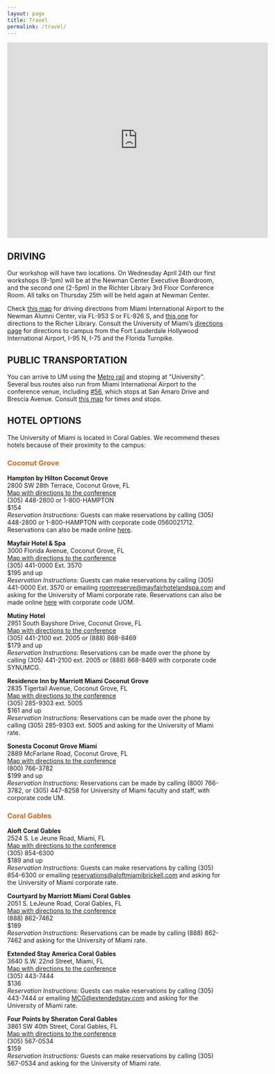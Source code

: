 ```yaml
---
layout: page
title: Travel
permalink: /travel/
---
```


<iframe src="https://www.google.com/maps/embed?pb=!1m18!1m12!1m3!1d4784.257652320764!2d-80.27936862896!3d25.7206547206013!2m3!1f0!2f0!3f0!3m2!1i1024!2i768!4f13.1!3m3!1m2!1s0x0%3A0x86bb487a6d024b7c!2suniversity+of+miami!5e0!3m2!1sen!2ses!4v1547060758066" width="600" height="450" frameborder="0" style="border:0" allowfullscreen></iframe>

## DRIVING

Our workshop will have two locations. On Wednesday April 24th our first workshops (9-1pm) will be at the Newman Center Executive Boardroom, and the second one (2-5pm) in the Richter Library 3rd Floor Conference Room. All talks on Thursday 25th will be held again at Newman Center. 

Check [this map](https://www.google.com/maps/dir/Miami+International+Airport,+NW+42nd+Ave,+Miami,+FL/Newman+Alumni+Center,+San+Amaro+Drive,+Coral+Gables,+FL/@25.7535975,-80.3155149,13z/data=!4m14!4m13!1m5!1m1!1s0x88d9b74d4eb94ac1:0x989fdae0cba2f8e1!2m2!1d-80.2870457!2d25.795865!1m5!1m1!1s0x88d9c7f942144105:0x517a3c76081d14d!2m2!1d-80.2836996!2d25.7114757!3e0) for driving directions from Miami International Airport to the Newman Alumni Center, via FL-953 S or FL-826 S, and [this one](https://www.google.com/maps/dir/Miami+International+Airport+(MIA),+2100+NW+42nd+Ave,+Miami,+FL+33126/Richter+Library,+Memorial+Drive,+Coral+Gables,+FL/@25.7616988,-80.2771017,13z/data=!3m1!4b1!4m14!4m13!1m5!1m1!1s0x88d9b74d4eb94ac1:0x989fdae0cba2f8e1!2m2!1d-80.2870509!2d25.7958723!1m5!1m1!1s0x88d9b8018fbf7e21:0xc3a3c03ded895f8c!2m2!1d-80.2787358!2d25.7211883!3e3) for directions to the Richer Library. Consult the University of Miami’s [directions page](https://welcome.miami.edu/about-um/campuses/coral-gables-map/index.html) for directions to campus from the Fort Lauderdale Hollywood International Airport, I-95 N, I-75 and the Florida Turnpike.

## PUBLIC TRANSPORTATION

You can arrive to UM using the [Metro rail](https://www8.miamidade.gov/transportation-publicworks/metrorail-stations.asp) and stoping at "University". Several bus routes also run from Miami International Airport to the conference venue, including [#56](https://www8.miamidade.gov/transportation-publicworks/routes_detail.asp?route=56), which stops at San Amaro Drive and Brescia Avenue. Consult [this map](https://www.google.com/maps/dir/Miami+International+Airport,+NW+42nd+Ave,+Miami,+FL/Newman+Alumni+Center,+San+Amaro+Drive,+Coral+Gables,+FL/@25.7614907,-80.2770709,13z/data=!3m1!4b1!4m14!4m13!1m5!1m1!1s0x88d9b74d4eb94ac1:0x989fdae0cba2f8e1!2m2!1d-80.2870457!2d25.795865!1m5!1m1!1s0x88d9c7f942144105:0x517a3c76081d14d!2m2!1d-80.2836996!2d25.7114757!3e3) for times and stops.


## HOTEL OPTIONS

The University of Miami is located in Coral Gables. We recommend theses hotels because of their proximity to the campus: 

### <span style="color:Chocolate;">Coconut Grove</span>

**Hampton by Hilton Coconut Grove**<br />
2800 SW 28th Terrace, Coconut Grove, FL<br />
<a href="https://www.google.com/maps/dir/Hampton+Inn+by+Hilton+Miami-Coconut+Grove%2FCoral+Gables,+2800+SW+28th+Terrace,+Coconut+Grove,+FL+33133/Newman+Alumni+Center,+6200+San+Amaro+Dr,+Coral+Gables,+FL+33146/@25.7253761,-80.2960998,13z/data=!3m1!4b1!4m14!4m13!1m5!1m1!1s0x88d9b7b64207d695:0x3da3d6efe001da40!2m2!1d-80.2392902!2d25.7385297!1m5!1m1!1s0x88d9c7f942144105:0x517a3c76081d14d!2m2!1d-80.2836996!2d25.7114757!3e0">Map with directions to the conference</a><br />
(305) 448-2800 or 1-800-HAMPTON<br /> $154<br />
<em>Reservation Instructions:</em> Guests can make reservations by calling (305) 448-2800 or 1-800-HAMPTON with corporate code 0560021712. Reservations can also be made online <a href="http://hamptoninn.hilton.com/en/hp/reservations/index.jhtml?hotel=MIACGHX&amp;corporateCode=0560021712">here</a>.

**Mayfair Hotel &amp; Spa** <br />
3000 Florida Avenue, Coconut Grove, FL<br />
<a href="https://www.google.com/maps/dir/Mayfair+Hotel,+Miami,+FL/Newman+Alumni+Center,+6200+San+Amaro+Dr,+Coral+Gables,+FL+33146/@25.7062317,-80.2882793,13.31z/data=!4m14!4m13!1m5!1m1!1s0x88d9b7cf119d610d:0x2305887c2c15b5db!2m2!1d-80.241382!2d25.7289605!1m5!1m1!1s0x88d9c7f942144105:0x517a3c76081d14d!2m2!1d-80.2836996!2d25.7114757!3e0">Map with directions to the conference</a><br />
(305) 441-0000 Ext. 3570<br />
$195 and up<br />
<em>Reservation Instructions: </em>Guests can make reservations by calling (305) 441-0000 Ext. 3570 or emailing <a href="mailto:roomreserve@mayfairhotelandspa.com">roomreserve@mayfairhotelandspa.com</a> and asking for the University of Miami corporate rate. Reservations can also be made online <a href="https://mayfairhotelandspa.reztrip.com/classic/en/special_offer?action=show&amp;controller=landings&amp;locale=en&amp;rate_code[]=UOM&amp;rate_code[]=UOM&amp;starting_page=special_offer&amp;vr=3">here</a> with corporate code UOM.</p>

<p><strong>Mutiny Hotel</strong><br />
2951 South Bayshore Drive, Coconut Grove, FL<br />
<a href="https://www.google.com/maps/dir/The+Mutiny+Hotel,+South+Bayshore+Drive,+Miami,+FL/Newman+Alumni+Center,+6200+San+Amaro+Dr,+Coral+Gables,+FL+33146/@25.7194074,-80.2966851,13z/data=!3m1!4b1!4m14!4m13!1m5!1m1!1s0x88d9b7ce4fd8e449:0x23c5b0795316f56b!2m2!1d-80.2399365!2d25.7273498!1m5!1m1!1s0x88d9c7f942144105:0x517a3c76081d14d!2m2!1d-80.2836996!2d25.7114757!3e0">Map with directions to the conference</a><br />
(305) 441-2100 ext. 2005 or (888) 868-8469<br />
$179 and up<br />
<em>Reservation Instructions: </em>Reservations can be made over the phone by calling (305) 441-2100 ext. 2005 or (888) 868-8469 with corporate code SYNUMCG.</p>

<p><strong>Residence Inn by Marriott Miami Coconut Grove</strong><br/>
2835 Tigertail Avenue, Coconut Grove, FL<br />
<a href="https://www.google.com/maps/dir/Residence+Inn+by+Marriott+Miami+Coconut+Grove,+Tigertail+Avenue,+Coconut+Grove,+FL/Newman+Alumni+Center,+6200+San+Amaro+Dr,+Coral+Gables,+FL+33146/@25.7253761,-80.295568,13z/data=!3m1!4b1!4m14!4m13!1m5!1m1!1s0x88d9b7ceb5b8da23:0x2e67072429b80202!2m2!1d-80.2388996!2d25.7308669!1m5!1m1!1s0x88d9c7f942144105:0x517a3c76081d14d!2m2!1d-80.2836996!2d25.7114757!3e0">Map with directions to the conference</a><br />
(305) 285-9303 ext. 5005<br />
$161 and up<br />
<em>Reservation Instructions: </em>Reservations can be made over the phone by calling (305) 285-9303 ext. 5005 and asking for the University of Miami rate.</p>

<p><strong>Sonesta Coconut Grove Miami</strong><br />
2889 McFarlane Road, Coconut Grove, FL<br />
<a href="https://www.google.com/maps/dir/Sonesta+Coconut+Grove,+McFarlane+Road,+Miami,+FL/Newman+Alumni+Center,+6200+San+Amaro+Dr,+Coral+Gables,+FL+33146/@25.7194074,-80.2971481,13z/data=!3m1!4b1!4m14!4m13!1m5!1m1!1s0x88d9b7cfb157ce31:0x6c8a8f0314aace04!2m2!1d-80.2405576!2d25.7273693!1m5!1m1!1s0x88d9c7f942144105:0x517a3c76081d14d!2m2!1d-80.2836996!2d25.7114757!3e0">Map with directions to the conference</a><br />
(800) 766-3782<br />
$199 and up<br />
<em>Reservation Instructions: </em>Reservations can be made by calling (800) 766-3782, or (305) 447-8258 for University of Miami faculty and staff, with corporate code UM.</p>

### <span style="color:Chocolate;">Coral Gables</SPAN>
<p><strong>Aloft Coral Gables</strong><br />
2524 S. Le Jeune Road, Miami, FL<br />
<a href="https://www.google.com/maps/dir/Florida,+Miami,+South+Le+Jeune+Road,+Aloft+Coral+Gables/Newman+Alumni+Center,+6200+San+Amaro+Dr,+Coral+Gables,+FL+33146/@25.7296002,-80.290815,14z/data=!3m1!4b1!4m14!4m13!1m5!1m1!1s0x88d9b79057b08943:0xe0120b4b5b669576!2m2!1d-80.262916!2d25.747718!1m5!1m1!1s0x88d9c7f942144105:0x517a3c76081d14d!2m2!1d-80.2836996!2d25.7114757!3e0">Map with directions to the conference</a><br />
(305) 854-6300<br />
$189 and up<br />
<em>Reservation Instructions: </em>Guests can make reservations by calling (305) 854-6300 or emailing <a href="mailto:reservations@aloftmiamibrickell.com">reservations@aloftmiamibrickell.com</a> and asking for the University of Miami corporate rate.<em><br />
</em></p>

<p><strong>Courtyard by Marriott Miami Coral Gables</strong><br />
2051 S. LeJeune Road, Coral Gables, FL<br />
<a href="https://www.google.com/maps/dir/Courtyard+by+Marriott+Miami+Coral+Gables,+South+Le+Jeune+Road,+Coral+Gables,+FL/Newman+Alumni+Center,+6200+San+Amaro+Dr,+Coral+Gables,+FL+33146/@25.7326874,-80.2909378,14z/data=!3m1!4b1!4m14!4m13!1m5!1m1!1s0x88d9b79ba736c7b3:0x3f158b8128cd2453!2m2!1d-80.262558!2d25.7539012!1m5!1m1!1s0x88d9c7f942144105:0x517a3c76081d14d!2m2!1d-80.2836996!2d25.7114757!3e0">Map with directions to the conference</a><br />
(888) 862-7462<br />
$189<br />
<em>Reservation Instructions: </em>Reservations can be made by calling (888) 862-7462 and asking for the University of Miami rate.</p>

<p><strong>Extended Stay America Coral Gables</strong><br />
3640 S.W. 22nd Street, Miami, FL<br />
<a href="https://www.google.com/maps/dir/Extended+Stay+America+-+Miami+-+Coral+Gables,+Southwest+22nd+Street,+Miami,+FL/Newman+Alumni+Center,+6200+San+Amaro+Dr,+Coral+Gables,+FL+33146/@25.7303034,-80.3032461,13z/data=!3m1!4b1!4m14!4m13!1m5!1m1!1s0x88d9b7a2b6155851:0x44c0abb36990e192!2m2!1d-80.253181!2d25.749654!1m5!1m1!1s0x88d9c7f942144105:0x517a3c76081d14d!2m2!1d-80.2836996!2d25.7114757!3e0">Map with directions to the conference</a><br />
(305) 443-7444<br />
$136<br />
<em>Reservation Instructions:</em> Guests can make reservations by calling (305) 443-7444 or emailing <a href="mailto:MCG@extendedstay.com">MCG@extendedstay.com</a> and asking for the University of Miami rate. <em><br />
</em></p>

<p><strong>Four Points by Sheraton Coral Gables</strong><br />
3861 SW 40th Street, Coral Gables, FL<br />
<a href="https://www.google.com/maps/dir/Four+Points+by+Sheraton+Coral+Gables,+Southwest+40th+Street,+Coral+Gables,+FL/Newman+Alumni+Center,+6200+San+Amaro+Dr,+Coral+Gables,+FL+33146/@25.7233503,-80.2884979,14z/data=!3m1!4b1!4m14!4m13!1m5!1m1!1s0x88d9b7ebaa8a9035:0xc27396dd4653332a!2m2!1d-80.2575369!2d25.7352269!1m5!1m1!1s0x88d9c7f942144105:0x517a3c76081d14d!2m2!1d-80.2836996!2d25.7114757!3e0">Map with directions to the conference</a><br />
(305) 567-0534<br />
$159<br />
<em>Reservation Instructions: </em>Guests can make reservations by calling (305) 567-0534 and asking for the University of Miami rate.</p>

